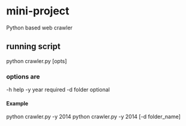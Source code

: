 # mini-project
Python based web crawler

## running script
python crawler.py [opts]

### options are
-h help
-y year required
-d folder optional

#### Example
python crawler.py -y 2014
python crawler.py -y 2014 [-d folder_name]



